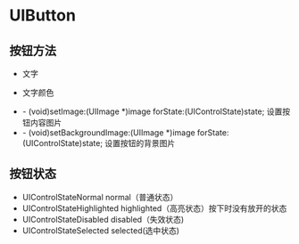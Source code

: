 # UIButton
## 按钮方法

* 文字

* 文字颜色
- \- (void)setImage:(UIImage *)image forState:(UIControlState)state; 设置按钮内容图片
- \- (void)setBackgroundImage:(UIImage *)image forState:(UIControlState)state; 设置按钮的背景图片

## 按钮状态
* UIControlStateNormal  normal（普通状态） 
* UIControlStateHighlighted  highlighted（高亮状态）按下时没有放开的状态
* UIControlStateDisabled  disabled（失效状态)
* UIControlStateSelected selected(选中状态)